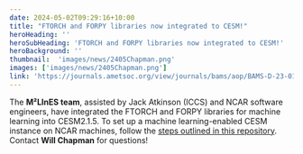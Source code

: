 ```yaml
---
date: 2024-05-02T09:29:16+10:00
title: "FTORCH and FORPY libraries now integrated to CESM!"
heroHeading: ''
heroSubHeading: 'FTORCH and FORPY libraries now integrated to CESM!'
heroBackground: ''
thumbnail:  'images/news/2405Chapman.png'
images: ['images/news/2405Chapman.png']
link: 'https://journals.ametsoc.org/view/journals/bams/aop/BAMS-D-23-0163.1/BAMS-D-23-0163.1.xml'
---
```


The **M²LInES team**, assisted by Jack Atkinson (ICCS) and NCAR software engineers, have integrated the FTORCH and FORPY libraries for machine learning into CESM2.1.5. To set up a machine learning-enabled CESM instance on NCAR machines, follow the [steps outlined in this repository](https://github.com/WillyChap/CESM/tree/cesm2.1.5_FTORCH_FORPY). Contact **Will Chapman** for questions!
